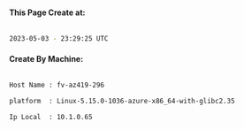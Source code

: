 
   
#### This Page Create at:

```bash

2023-05-03 - 23:29:25 UTC

```

#### Create By Machine:

```bash

Host Name : fv-az419-296

platform  : Linux-5.15.0-1036-azure-x86_64-with-glibc2.35

Ip Local  : 10.1.0.65

```

